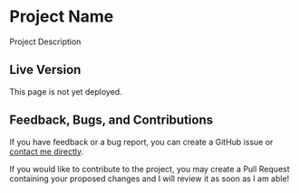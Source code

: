 # Project Name

Project Description

## Live Version

This page is not yet deployed.
<!--This page is currently deployed. [View the live website.]()-->

## Feedback, Bugs, and Contributions

If you have feedback or a bug report, you can create a GitHub issue or [contact me directly](http://calendly.com/vyvy-vi).

If you would like to contribute to the project, you may create a Pull Request containing your proposed changes and I will review it as soon as I am able!
